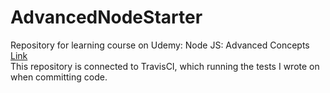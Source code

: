 # AdvancedNodeStarter
Repository for learning course on Udemy: Node JS: Advanced Concepts [Link](https://www.udemy.com/course/advanced-node-for-developers/ "Link to course")  
This repository is connected to TravisCI, which running the tests I wrote on when committing code.  
